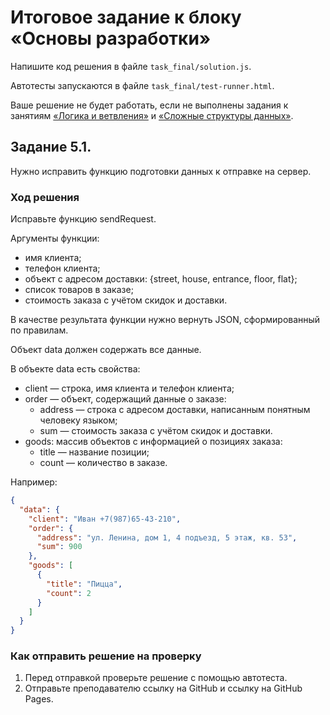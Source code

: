 # Итоговое задание к блоку «Основы разработки»

Напишите код решения в файле `task_final/solution.js`.

Автотесты запускаются в файле `task_final/test-runner.html`.

Ваше решение не будет работать, если не выполнены задания к занятиям [«Логика и ветвления»](../task_2/readme.md) и [«Сложные структуры данных»](../task_3/readme.md).

## Задание 5.1.

Нужно исправить функцию подготовки данных к отправке на сервер.

### Ход решения

Исправьте функцию sendRequest.

Аргументы функции:
- имя клиента;
- телефон клиента;
- объект с адресом доставки: {street, house, entrance, floor, flat};
- список товаров в заказе;
- стоимость заказа с учётом скидок и доставки.

В качестве результата функции нужно вернуть JSON, cформированный по правилам.

Объект data должен содержать все данные.

В объекте data есть свойства:
- client — строка, имя клиента и телефон клиента;
- order — объект, содержащий данные о заказе:
    - address — строка с адресом доставки, написанным понятным человеку языком;
    - sum — стоимость заказа с учётом скидок и доставки.
- goods: массив объектов с информацией о позициях заказа:
    - title — название позиции;
    - count — количество в заказе.
  


Например:

```json
{
  "data": {
    "client": "Иван +7(987)65-43-210",
    "order": {
      "address": "ул. Ленина, дом 1, 4 подъезд, 5 этаж, кв. 53",
      "sum": 900
    },
    "goods": [
      {
        "title": "Пицца",
        "count": 2
      }
    ]
  }
}
```

### Как отправить решение на проверку
1. Перед отправкой проверьте решение с помощью автотеста.
2. Отправьте преподавателю ссылку на GitHub и ссылку на GitHub Pages.
